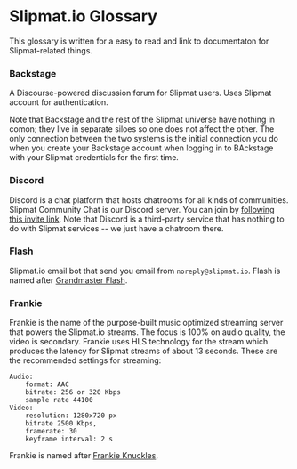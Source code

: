 # Slipmat.io Glossary

This glossary is written for a easy to read and link to documentaton for Slipmat-related things.

### Backstage

A Discourse-powered discussion forum for Slipmat users. Uses Slipmat account for authentication.

Note that Backstage and the rest of the Slipmat universe have nothing in comon; they live in separate siloes so one does not affect the other. The only connection between the two systems is the initial connection you do when you create your Backstage account when logging in to BAckstage with your Slipmat credentials for the first time.

### Discord

Discord is a chat platform that hosts chatrooms for all kinds of communities. Slipmat Community Chat is our Discord server. You can join by [following this invite link](https://discord.gg/PCSwhkZ). Note that Discord is a third-party service that has nothing to do with Slipmat services -- we just have a chatroom there.

### Flash

Slipmat.io email bot that send you email from `noreply@slipmat.io`. Flash is named after [Grandmaster Flash](https://en.wikipedia.org/wiki/Grandmaster_Flash).

### Frankie

Frankie is the name of the purpose-built music optimized streaming server that powers the Slipmat.io streams. The focus is 100% on audio quality, the video is secondary. Frankie uses HLS technology for the stream which produces the latency for Slipmat streams of about 13 seconds. These are the recommended settings for streaming:

    Audio:
        format: AAC
        bitrate: 256 or 320 Kbps
        sample rate 44100
    Video:
        resolution: 1280x720 px
        bitrate 2500 Kbps,
        framerate: 30
        keyframe interval: 2 s

Frankie is named after [Frankie Knuckles](https://en.wikipedia.org/wiki/Frankie_Knuckles).
